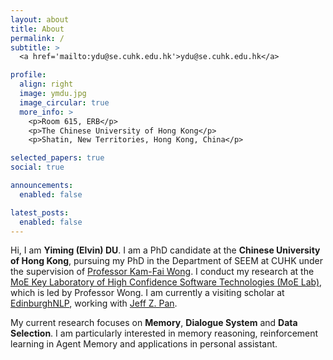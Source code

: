 ```yaml
---
layout: about
title: About
permalink: /
subtitle: >
  <a href='mailto:ydu@se.cuhk.edu.hk'>ydu@se.cuhk.edu.hk</a>

profile:
  align: right
  image: ymdu.jpg
  image_circular: true
  more_info: >
    <p>Room 615, ERB</p>
    <p>The Chinese University of Hong Kong</p>
    <p>Shatin, New Territories, Hong Kong, China</p>

selected_papers: true
social: true

announcements:
  enabled: false

latest_posts:
  enabled: false
---
```


Hi, I am **Yiming (Elvin) DU**. I am a PhD candidate at the **Chinese University of Hong Kong**, pursuing my PhD in the Department of SEEM at CUHK under the supervision of <a href='https://www.se.cuhk.edu.hk/people/academic-staff/prof-wong-kam-fai/'>Professor Kam-Fai Wong</a>. I conduct my research at the <a href='https://www1.se.cuhk.edu.hk/~moelab/'>MoE Key Laboratory of High Confidence Software Technologies (MoE Lab)</a>, which is led by Professor Wong. I am currently a visiting scholar at <a href='https://edinburghnlp.inf.ed.ac.uk/'>EdinburghNLP</a>, working with <a href='https://knowledge-representation.org/j.z.pan/'>Jeff Z. Pan</a>.

My current research focuses on **Memory**, **Dialogue System** and **Data Selection**. I am particularly interested in memory reasoning, reinforcement learning in Agent Memory and applications in personal assistant.
